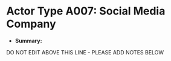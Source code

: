 # Actor Type A007: Social Media Company

* **Summary:** 

DO NOT EDIT ABOVE THIS LINE - PLEASE ADD NOTES BELOW